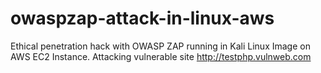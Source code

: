 # owaspzap-attack-in-linux-aws
Ethical penetration hack with OWASP ZAP running in Kali Linux Image on AWS EC2 Instance. Attacking vulnerable site http://testphp.vulnweb.com
